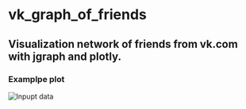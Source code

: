 # vk_graph_of_friends
## Visualization network of friends from vk.com with jgraph and plotly.
### Examplpe plot
![Inpupt data](gif.gif)
